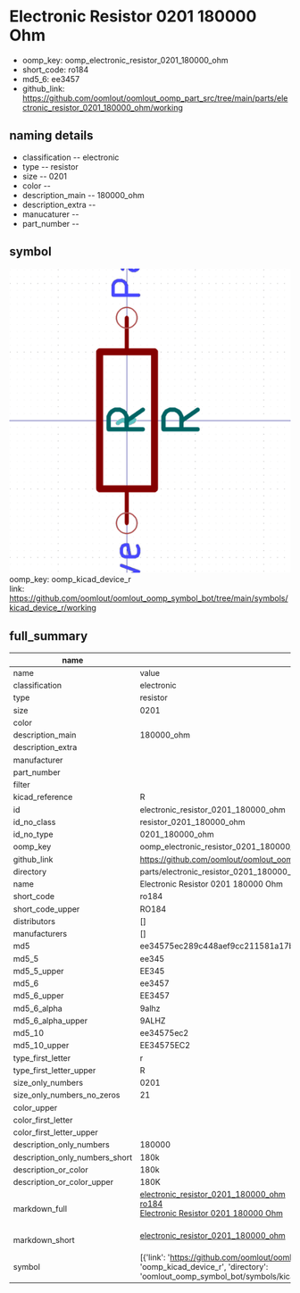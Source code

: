 # Electronic Resistor 0201 180000 Ohm

  
* oomp_key: oomp_electronic_resistor_0201_180000_ohm 
* short_code: ro184
* md5_6: ee3457  
* github_link: https://github.com/oomlout/oomlout_oomp_part_src/tree/main/parts/electronic_resistor_0201_180000_ohm/working  
## naming details
* classification -- electronic
* type -- resistor
* size -- 0201
* color -- 
* description_main -- 180000_ohm
* description_extra -- 
* manucaturer -- 
* part_number -- 



## symbol

![](symbol/0/working/working_600.png)  
oomp_key: oomp_kicad_device_r  
link: https://github.com/oomlout/oomlout_oomp_symbol_bot/tree/main/symbols/kicad_device_r/working  


## full_summary
| name | value | 
| --- | --- | 
| name | value | 
| classification | electronic | 
| type | resistor | 
| size | 0201 | 
| color |  | 
| description_main | 180000_ohm | 
| description_extra |  | 
| manufacturer |  | 
| part_number |  | 
| filter |  | 
| kicad_reference | R | 
| id | electronic_resistor_0201_180000_ohm | 
| id_no_class | resistor_0201_180000_ohm | 
| id_no_type | 0201_180000_ohm | 
| oomp_key | oomp_electronic_resistor_0201_180000_ohm | 
| github_link | https://github.com/oomlout/oomlout_oomp_part_src/tree/main/parts/electronic_resistor_0201_180000_ohm/working | 
| directory | parts/electronic_resistor_0201_180000_ohm | 
| name | Electronic Resistor 0201 180000 Ohm | 
| short_code | ro184 | 
| short_code_upper | RO184 | 
| distributors | [] | 
| manufacturers | [] | 
| md5 | ee34575ec289c448aef9cc211581a17b | 
| md5_5 | ee345 | 
| md5_5_upper | EE345 | 
| md5_6 | ee3457 | 
| md5_6_upper | EE3457 | 
| md5_6_alpha | 9alhz | 
| md5_6_alpha_upper | 9ALHZ | 
| md5_10 | ee34575ec2 | 
| md5_10_upper | EE34575EC2 | 
| type_first_letter | r | 
| type_first_letter_upper | R | 
| size_only_numbers | 0201 | 
| size_only_numbers_no_zeros | 21 | 
| color_upper |  | 
| color_first_letter |  | 
| color_first_letter_upper |  | 
| description_only_numbers | 180000 | 
| description_only_numbers_short | 180k | 
| description_or_color | 180k | 
| description_or_color_upper | 180K | 
| markdown_full | [electronic_resistor_0201_180000_ohm](https://github.com/oomlout/oomlout_oomp_part_src/tree/main/parts/electronic_resistor_0201_180000_ohm/working)<br>[ro184](https://github.com/oomlout/oomlout_oomp_part_src/tree/main/parts/electronic_resistor_0201_180000_ohm/working)<br>[Electronic Resistor 0201 180000 Ohm](https://github.com/oomlout/oomlout_oomp_part_src/tree/main/parts/electronic_resistor_0201_180000_ohm/working)<br><br> | 
| markdown_short | [electronic_resistor_0201_180000_ohm](https://github.com/oomlout/oomlout_oomp_part_src/tree/main/parts/electronic_resistor_0201_180000_ohm/working)<br><br> | 
| symbol | [{'link': 'https://github.com/oomlout/oomlout_oomp_symbol_bot/tree/main/symbols/kicad_device_r', 'oomp_key': 'oomp_kicad_device_r', 'directory': 'oomlout_oomp_symbol_bot/symbols/kicad_device_r//working/working.kicad_sym'}] | 
